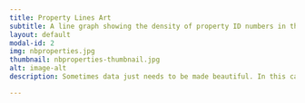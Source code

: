 ```yaml
---
title: Property Lines Art
subtitle: A line graph showing the density of property ID numbers in the province.
layout: default
modal-id: 2
img: nbproperties.jpg
thumbnail: nbproperties-thumbnail.jpg
alt: image-alt
description: Sometimes data just needs to be made beautiful. In this case, a Citizens Code member reverse-engineered a piece of data art by James Cheshire to use for creating a print of New Brunswick using property data.

---
```


